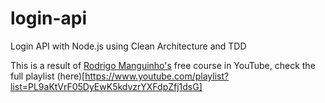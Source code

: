 # login-api
Login API with Node.js using Clean Architecture and TDD

This is a result of [Rodrigo Manguinho's](https://github.com/rmanguinho) free course in YouTube, check the full playlist (here)[https://www.youtube.com/playlist?list=PL9aKtVrF05DyEwK5kdvzrYXFdpZfj1dsG]
